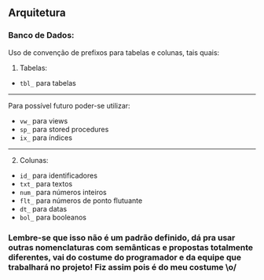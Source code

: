 
## Arquitetura

### Banco de Dados:
Uso de convenção de prefixos para tabelas e colunas, tais quais:

1. Tabelas:
- `tbl_` para tabelas
---
Para possível futuro poder-se utilizar:
- `vw_` para views
- `sp_` para stored procedures
- `ix_` para índices
---
2. Colunas:
- `id_` para identificadores
- `txt_` para textos
- `num_` para números inteiros
- `flt_` para números de ponto flutuante
- `dt_` para datas
- `bol_` para booleanos

### Lembre-se que isso não é um padrão definido, dá pra usar outras nomenclaturas com semânticas e propostas totalmente diferentes, vai do costume do programador e da equipe que trabalhará no projeto! Fiz assim pois é do meu costume \o/
